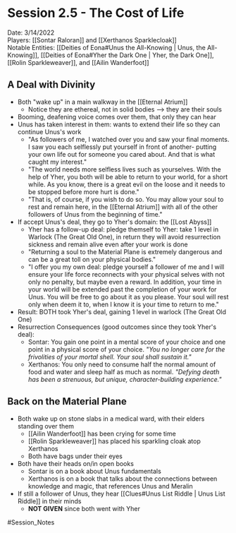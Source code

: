 # Session 2.5 - The Cost of Life

Date: 3/14/2022  
Players: [[Sontar Raloran]] and [[Xerthanos Sparklecloak]]  
Notable Entities: [[Deities of Eona#Unus the All-Knowing | Unus, the All-Knowing]], [[Deities of Eona#Yher the Dark One | Yher, the Dark One]], [[Rolin Sparkleweaver]], and [[Ailin Wanderfoot]]

## A Deal with Divinity
- Both "wake up" in a main walkway in the [[Eternal Atrium]] 
	- Notice they are ethereal, not in solid bodies --> they are their souls
- Booming, deafening voice comes over them, that only they can hear
- Unus has taken interest in them: wants to extend their life so they can continue Unus's work
	- "As followers of me, I watched over you and saw your final moments. I saw you each selflessly put yourself in front of another- putting your own life out for someone you cared about. And that is what caught my interest."
	- "The world needs more selfless lives such as yourselves. With the help of Yher, you both will be able to return to your world, for a short while. As you know, there is a great evil on the loose and it needs to be stopped before more hurt is done."
	- "That is, of course, if you wish to do so. You may allow your soul to rest and remain here, in the [[Eternal Atrium]] with all of the other followers of Unus from the beginning of time." 
- If accept Unus's deal, they go to Yher's domain: the [[Lost Abyss]]
	- Yher has a follow-up deal: pledge themself to Yher: take 1 level in Warlock (The Great Old One), in return they will avoid resurrection sickness and remain alive even after your work is done
	- "Returning a soul to the Material Plane is extremely dangerous and can be a great toll on your physical bodies."
	- "I offer you my own deal: pledge yourself a follower of me and I will ensure your life force reconnects with your physical selves with not only no penalty, but maybe even a reward. In addition, your time in your world will be extended past the completion of your work for Unus. You will be free to go about it as you please. Your soul will rest only when deem it to, when I know it is your time to return to me."
- Result: BOTH took Yher's deal, gaining 1 level in warlock (The Great Old One)
- Resurrection Consequences (good outcomes since they took Yher's deal):
	- Sontar: You gain one point in a mental score of your choice and one point in a physical score of your choice. *"You no longer care for the frivolities of your mortal shell. Your soul shall sustain it."*
	- Xerthanos: You only need to consume half the normal amount of food and water and sleep half as much as normal. *"Defying death has been a strenuous, but unique, character-building experience."*

## Back on the Material Plane
- Both wake up on stone slabs in a medical ward, with their elders standing over them
	- [[Ailin Wanderfoot]] has been crying for some time
	- [[Rolin Sparkleweaver]] has placed his sparkling cloak atop Xerthanos
	- Both have bags under their eyes 
- Both have their heads on/in open books 
	- Sontar is on a book about Unus fundamentals
	- Xerthanos is on a book that talks about the connections between knowledge and magic, that references Unus and Meralin 
- If still a follower of Unus, they hear [[Clues#Unus List Riddle | Unus List Riddle]] in their minds
	- **NOT GIVEN** since both went with Yher

#Session_Notes
